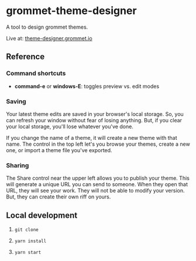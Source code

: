 # grommet-theme-designer

A tool to design grommet themes.

Live at: [theme-designer.grommet.io](https://theme-designer.grommet.io)

## Reference

### Command shortcuts

* **command-e** or **windows-E**: toggles preview vs. edit modes

### Saving

Your latest theme edits are saved in your browser's local storage. So,
you can refresh your window without fear of losing anything. But, if you
clear your local storage, you'll lose whatever you've done.

If you change the name of a theme, it will create a new theme with that name.
The control in the top left let's you browse your themes, create a new one,
or import a theme file you've exported.

### Sharing

The Share control near the upper left allows you to publish your theme.
This will generate a unique URL you can send
to someone. When they open that URL, they will see your work. They will not be
able to modify your version. But, they can create their own riff on yours.

## Local development

1. `git clone`

1. `yarn install`

1. `yarn start`
